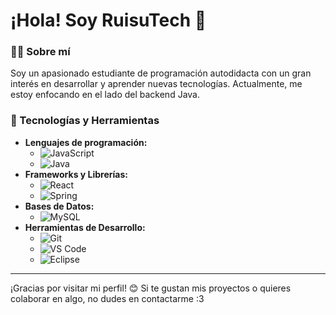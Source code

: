 # ¡Hola! Soy RuisuTech 👋

### 👨‍💻 Sobre mí
Soy un apasionado estudiante de programación autodidacta con un gran interés en desarrollar y aprender nuevas tecnologías. Actualmente, me estoy enfocando en el lado del backend Java.

### 🚀 Tecnologías y Herramientas
- **Lenguajes de programación:** 
  - ![JavaScript](https://img.shields.io/badge/JavaScript-F7DF1E?style=for-the-badge&logo=javascript&logoColor=black)
  - ![Java](https://img.shields.io/badge/Java-ED8B00?style=for-the-badge&logo=openjdk&logoColor=white)
- **Frameworks y Librerías:** 
  - ![React](https://img.shields.io/badge/React-20232A?style=for-the-badge&logo=react&logoColor=61DAFB)
  - ![Spring](https://img.shields.io/badge/Spring-6DB33F?style=for-the-badge&logo=spring&logoColor=white)
- **Bases de Datos:** 
  - ![MySQL](https://img.shields.io/badge/MySQL-005C84?style=for-the-badge&logo=mysql&logoColor=white)
- **Herramientas de Desarrollo:** 
  - ![Git](https://img.shields.io/badge/GIT-E44C30?style=for-the-badge&logo=git&logoColor=white)
  - ![VS Code](https://img.shields.io/badge/Visual_Studio_Code-0078D4?style=for-the-badge&logo=visual%20studio%20code&logoColor=white)
  - ![Eclipse](https://img.shields.io/badge/Eclipse-2C2255?style=for-the-badge&logo=eclipse&logoColor=white)

---

¡Gracias por visitar mi perfil! 😊 Si te gustan mis proyectos o quieres colaborar en algo, no dudes en contactarme :3
